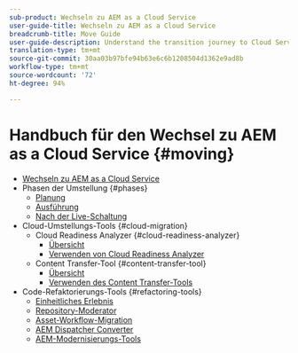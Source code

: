 ```yaml
---
sub-product: Wechseln zu AEM as a Cloud Service
user-guide-title: Wechseln zu AEM as a Cloud Service
breadcrumb-title: Move Guide
user-guide-description: Understand the transition journey to Cloud Service.
translation-type: tm+mt
source-git-commit: 30aa03b97bfe94b63e6c6b1208504d1362e9ad8b
workflow-type: tm+mt
source-wordcount: '72'
ht-degree: 94%

---
```



# Handbuch für den Wechsel zu AEM as a Cloud Service {#moving}

+ [Wechseln zu AEM as a Cloud Service](/help/move-to-cloud-service/home.md)
+ Phasen der Umstellung {#phases}
   + [Planung](/help/move-to-cloud-service/planning.md)
   + [Ausführung](/help/move-to-cloud-service/execution.md)
   + [Nach der Live-Schaltung](/help/move-to-cloud-service/post-go-live.md)
+ Cloud-Umstellungs-Tools {#cloud-migration}
   + Cloud Readiness Analyzer {#cloud-readiness-analyzer}
      + [Übersicht](/help/move-to-cloud-service/cloud-readiness-analyzer/overview-cloud-readiness-analyzer.md)
      + [Verwenden von Cloud Readiness Analyzer](/help/move-to-cloud-service/cloud-readiness-analyzer/using-cloud-readiness-analyzer.md)
   + Content Transfer-Tool {#content-transfer-tool}
      + [Übersicht](/help/move-to-cloud-service/content-transfer-tool/overview-content-transfer-tool.md)
      + [Verwenden des Content Transfer-Tools](/help/move-to-cloud-service/content-transfer-tool/using-content-transfer-tool.md)
+ Code-Refaktorierungs-Tools {#refactoring-tools}
   + [Einheitliches Erlebnis](/help/move-to-cloud-service/unified-experience.md)
   + [Repository-Moderator](/help/move-to-cloud-service/refactoring-tools/repo-modernizer.md)
   + [Asset-Workflow-Migration](/help/move-to-cloud-service/moving-to-aem-assets/asset-workflow-migration-tool.md)
   + [AEM Dispatcher Converter](/help/move-to-cloud-service/refactoring-tools/dispatcher-transformation-utility-tools.md)
   + [AEM-Modernisierungs-Tools](/help/move-to-cloud-service/refactoring-tools/aem-modernization-tools.md)
